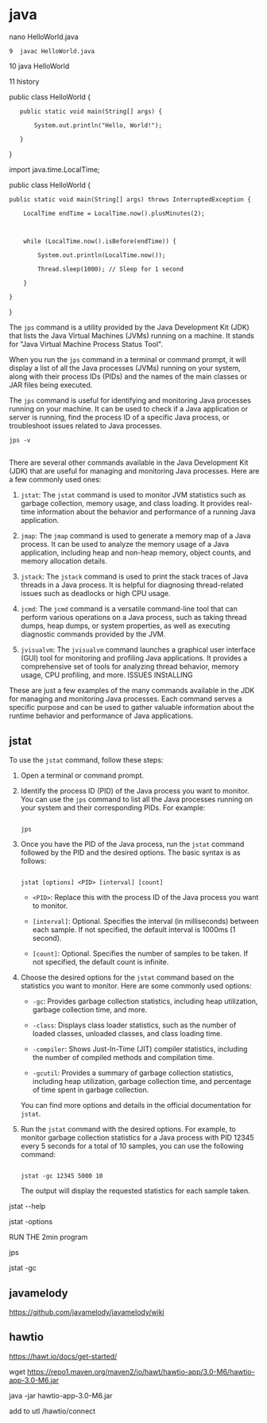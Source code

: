 
# java

 

nano HelloWorld.java

    9  javac HelloWorld.java

   10  java HelloWorld

   11  history

 

public class HelloWorld {

       public static void main(String[] args) {

           System.out.println("Hello, World!");

       }

}

 

 

import java.time.LocalTime;

 

public class HelloWorld {

    public static void main(String[] args) throws InterruptedException {

        LocalTime endTime = LocalTime.now().plusMinutes(2);

 

        while (LocalTime.now().isBefore(endTime)) {

            System.out.println(LocalTime.now());

            Thread.sleep(1000); // Sleep for 1 second

        }

    }

}

 

 

The `jps` command is a utility provided by the Java Development Kit (JDK) that lists the Java Virtual Machines (JVMs) running on a machine. It stands for "Java Virtual Machine Process Status Tool".

 

When you run the `jps` command in a terminal or command prompt, it will display a list of all the Java processes (JVMs) running on your system, along with their process IDs (PIDs) and the names of the main classes or JAR files being executed.

 

The `jps` command is useful for identifying and monitoring Java processes running on your machine. It can be used to check if a Java application or server is running, find the process ID of a specific Java process, or troubleshoot issues related to Java processes.

 

`jps -v`

 

##

 

There are several other commands available in the Java Development Kit (JDK) that are useful for managing and monitoring Java processes. Here are a few commonly used ones:

 

1. `jstat`: The `jstat` command is used to monitor JVM statistics such as garbage collection, memory usage, and class loading. It provides real-time information about the behavior and performance of a running Java application.

 

2. `jmap`: The `jmap` command is used to generate a memory map of a Java process. It can be used to analyze the memory usage of a Java application, including heap and non-heap memory, object counts, and memory allocation details.

 

3. `jstack`: The `jstack` command is used to print the stack traces of Java threads in a Java process. It is helpful for diagnosing thread-related issues such as deadlocks or high CPU usage.

 

4. `jcmd`: The `jcmd` command is a versatile command-line tool that can perform various operations on a Java process, such as taking thread dumps, heap dumps, or system properties, as well as executing diagnostic commands provided by the JVM.

 

5. `jvisualvm`: The `jvisualvm` command launches a graphical user interface (GUI) tool for monitoring and profiling Java applications. It provides a comprehensive set of tools for analyzing thread behavior, memory usage, CPU profiling, and more. ISSUES INStALLING

 

These are just a few examples of the many commands available in the JDK for managing and monitoring Java processes. Each command serves a specific purpose and can be used to gather valuable information about the runtime behavior and performance of Java applications.

 

## jstat

 

To use the `jstat` command, follow these steps:

 

1. Open a terminal or command prompt.

 

2. Identify the process ID (PID) of the Java process you want to monitor. You can use the `jps` command to list all the Java processes running on your system and their corresponding PIDs. For example:

   ```

   jps

   ```

 

3. Once you have the PID of the Java process, run the `jstat` command followed by the PID and the desired options. The basic syntax is as follows:

   ```

   jstat [options] <PID> [interval] [count]

   ```

 

   - `<PID>`: Replace this with the process ID of the Java process you want to monitor.

   - `[interval]`: Optional. Specifies the interval (in milliseconds) between each sample. If not specified, the default interval is 1000ms (1 second).

   - `[count]`: Optional. Specifies the number of samples to be taken. If not specified, the default count is infinite.

 

4. Choose the desired options for the `jstat` command based on the statistics you want to monitor. Here are some commonly used options:

 

   - `-gc`: Provides garbage collection statistics, including heap utilization, garbage collection time, and more.

   - `-class`: Displays class loader statistics, such as the number of loaded classes, unloaded classes, and class loading time.

   - `-compiler`: Shows Just-In-Time (JIT) compiler statistics, including the number of compiled methods and compilation time.

   - `-gcutil`: Provides a summary of garbage collection statistics, including heap utilization, garbage collection time, and percentage of time spent in garbage collection.

 

   You can find more options and details in the official documentation for `jstat`.

 

5. Run the `jstat` command with the desired options. For example, to monitor garbage collection statistics for a Java process with PID 12345 every 5 seconds for a total of 10 samples, you can use the following command:

   ```

   jstat -gc 12345 5000 10

   ```

 

   The output will display the requested statistics for each sample taken.

 

 

 

jstat --help

jstat -options

 

 

RUN THE 2min program

 

jps

jstat -gc <pid>

 

 

## javamelody

 

https://github.com/javamelody/javamelody/wiki

 

 

## hawtio

 

https://hawt.io/docs/get-started/

 

wget https://repo1.maven.org/maven2/io/hawt/hawtio-app/3.0-M6/hawtio-app-3.0-M6.jar


java -jar hawtio-app-3.0-M6.jar

  

 

 

add to utl /hawtio/connect

 